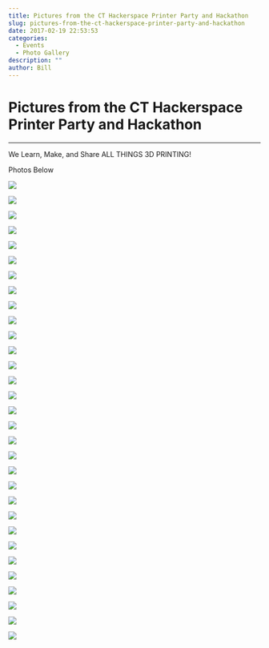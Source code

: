 ```yaml
---
title: Pictures from the CT Hackerspace Printer Party and Hackathon
slug: pictures-from-the-ct-hackerspace-printer-party-and-hackathon
date: 2017-02-19 22:53:53
categories:
  - Events
  - Photo Gallery
description: ""
author: Bill
---
```


# Pictures from the CT Hackerspace Printer Party and Hackathon

---

We Learn, Make, and Share ALL THINGS 3D PRINTING!

Photos Below

![](/uploads/2017/02/20170219_101744.jpg)

![](/uploads/2017/02/20170219_142401.jpg)

![](/uploads/2017/02/20170219_134052-e1487545272783.jpg)

![](/uploads/2017/02/FB_IMG_1487521114805-1.jpg)

![](/uploads/2017/02/20170219_152034-e1487543732297.jpg)

![](/uploads/2017/02/20170219_152012-e1487543782283.jpg)

![](/uploads/2017/02/20170219_152043-e1487543843827.jpg)

![](/uploads/2017/02/FB_IMG_1487521182431-1.jpg)

![](/uploads/2017/02/20170219_142401-1.jpg)

![](/uploads/2017/02/20170219_131657-1-e1487537369679.jpg)

![](/uploads/2017/02/20170219_131650-1.jpg)

![](/uploads/2017/02/20170219_121203-1.jpg)

![](/uploads/2017/02/20170219_120032-1-e1487544014615.jpg)

![](/uploads/2017/02/20170219_115516-1-e1487544057349.jpg)

![](/uploads/2017/02/20170219_115115-1-e1487544382771.jpg)

![](/uploads/2017/02/20170219_104130-1-e1487539077176.jpg)

![](/uploads/2017/02/20170219_104126-1-e1487539284441.jpg)

![](/uploads/2017/02/FB_IMG_1487521235116.jpg)

![](/uploads/2017/02/FB_IMG_1487521182431.jpg)

![](/uploads/2017/02/20170219_140611.jpg)

![](/uploads/2017/02/20170219_140509-e1487539374738.jpg)

![](/uploads/2017/02/20170219_140448-e1487539448880.jpg)

![](/uploads/2017/02/20170219_140300.jpg)

![](/uploads/2017/02/20170219_133033-e1487544495649.jpg)

![](/uploads/2017/02/20170219_133019-e1487537397793.jpg)

![](/uploads/2017/02/20170219_104130-e1487544653600.jpg)

![](/uploads/2017/02/20170219_104121-e1487544691661.jpg)

![](/uploads/2017/02/20170219_104105-e1487544988139.jpg)

![](/uploads/2017/02/20170219_101744.jpg)

![](/uploads/2017/02/3d-printer-clipart.jpg)

![](/uploads/2016/02/no-url-logo.gif)
